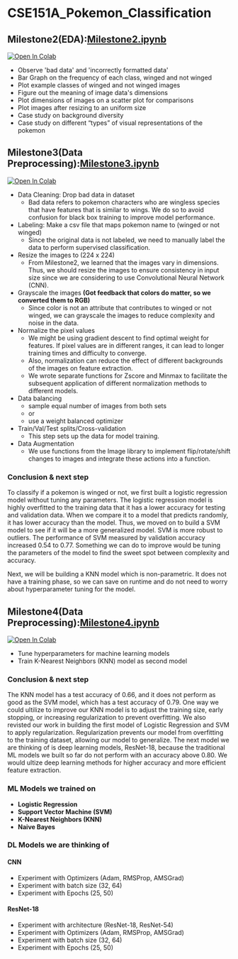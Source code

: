 # CSE151A_Pokemon_Classification


## Milestone2(EDA):[Milestone2.ipynb](https://github.com/cecilia-lin/CSE151A_Pokemon_Classification/blob/main/Milestone2.ipynb)
<a target="_blank" href="https://colab.research.google.com/github/cecilia-lin/CSE151A_Pokemon_Classification">
  <img src="https://colab.research.google.com/assets/colab-badge.svg" alt="Open In Colab"/>
</a>

- Observe 'bad data' and 'incorrectly formatted data'
- Bar Graph on the frequency of each class, winged and not winged
- Plot example classes of winged and not winged images
- Figure out the meaning of image data's dimensions
- Plot dimensions of images on a scatter plot for comparisons
- Plot images after resizing to an uniform size
- Case study on background diversity 
- Case study on different “types” of visual representations of the pokemon

## Milestone3(Data Preprocessing):[Milestone3.ipynb](https://github.com/cecilia-lin/CSE151A_Pokemon_Classification/blob/main/Milestone3.ipynb)
<a target="_blank" href="https://colab.research.google.com/github/cecilia-lin/CSE151A_Pokemon_Classification">
  <img src="https://colab.research.google.com/assets/colab-badge.svg" alt="Open In Colab"/>
</a>

- Data Cleaning: Drop bad data in dataset
  - Bad data refers to pokemon characters who are wingless species that have features that is similar to wings. We do so to avoid confusion for black box training to improve model performance.
- Labeling: Make a csv file that maps pokemon name to (winged or not winged)
  - Since the original data is not labeled, we need to manually label the data to perform supervised classification.
- Resize the images to (224 x 224)
  - From Milestone2, we learned that the images vary in dimensions. Thus, we should resize the images to ensure consistency in input size since we are considering to use Convolutional Neural Network (CNN).
- Grayscale the images **(Got feedback that colors do matter, so we converted them to RGB)**
  - Since color is not an attribute that contributes to winged or not winged, we can grayscale the images to reduce complexity and noise in the data.
- Normalize the pixel values
  - We might be using gradient descent to find optimal weight for features. If pixel values are in different ranges, it can lead to longer training times and difficulty to converge.
  - Also, normalization can reduce the effect of different backgrounds of the images on feature extraction.
  - We wrote separate functions for Zscore and Minmax to facilitate the subsequent application of different normalization methods to different models.
- Data balancing
  - sample equal number of images from both sets
  - or
  - use a weight balanced optimizer
- Train/Val/Test splits/Cross-validation
  - This step sets up the data for model training.
- Data Augmentation 
  - We use functions from the Image library to implement flip/rotate/shift changes to images and integrate these actions into a function.

### Conclusion & next step

To classify if a pokemon is winged or not, we first built a logistic regression model without tuning any parameters. The logistic regression model is highly overfitted to the training data that it has a lower accuracy for testing and validation data. When we compare it to a model that predicts randomly, it has lower accuracy than the model. Thus, we moved on to build a SVM model to see if it will be a more generalized model. SVM is more robust to outliers. The performance of SVM measured by validation accuracy increased 0.54 to 0.77. Something we can do to improve would be tuning the parameters of the model to find the sweet spot between complexity and accuracy. 

Next, we will be building a KNN model which is non-parametric. It does not have a training phase, so we can save on runtime and do not need to worry about hyperparameter tuning for the model. 

## Milestone4(Data Preprocessing):[Milestone4.ipynb](https://github.com/cecilia-lin/CSE151A_Pokemon_Classification/blob/Milestone4/Milestone4.ipynb)

<a target="_blank" href="https://colab.research.google.com/github/cecilia-lin/CSE151A_Pokemon_Classification">
  <img src="https://colab.research.google.com/assets/colab-badge.svg" alt="Open In Colab"/>
</a>

- Tune hyperparameters for machine learning models
- Train K-Nearest Neighbors (KNN) model as second model
  
### Conclusion & next step
The KNN model has a test accuracy of 0.66, and it does not perform as good as the SVM model, which has a test accuracy of 0.79. One way we could ultilize to improve our KNN model is to adjust the training size, early stopping, or increasing regularization to prevent overfitting. We also revisted our work in building the first model of Logistic Regression and SVM to apply regularization. Regularization prevents our model from overfitting to the training dataset, allowing our model to generalize. The next model we are thinking of is deep learning models, ResNet-18, because the traditional ML models we built so far do not perform with an accuracy above 0.80. We would ultize deep learning methods for higher accuracy and more efficient feature extraction.

### ML Models we trained on

- **Logistic Regression**
- **Support Vector Machine (SVM)**
- **K-Nearest Neighbors (KNN)**
- **Naive Bayes**

### DL Models we are thinking of

#### CNN

- Experiment with Optimizers (Adam, RMSProp, AMSGrad)
- Experiment with batch size (32, 64)
- Experiment with Epochs (25, 50)


#### ResNet-18

- Experiment with architecture (ResNet-18, ResNet-54)
- Experiment with Optimizers (Adam, RMSProp, AMSGrad)
- Experiment with batch size (32, 64)
- Experiment with Epochs (25, 50)
